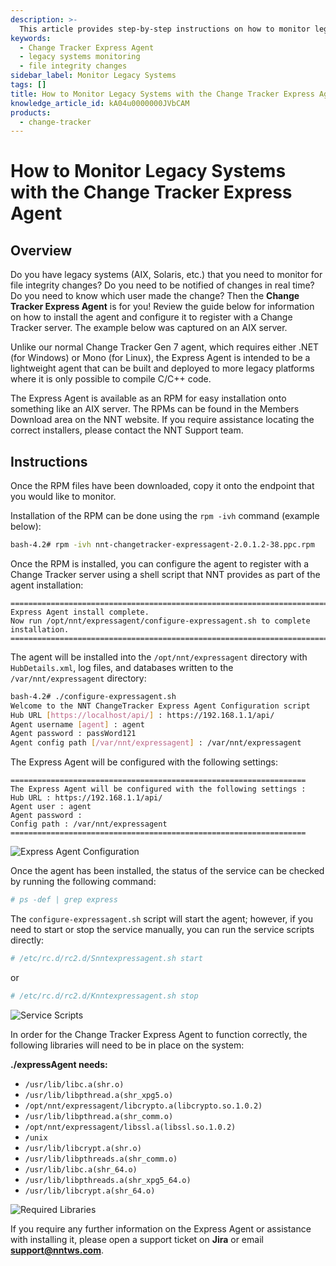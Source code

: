 ```yaml
---
description: >-
  This article provides step-by-step instructions on how to monitor legacy systems using the Change Tracker Express Agent, including installation and configuration details.
keywords:
  - Change Tracker Express Agent
  - legacy systems monitoring
  - file integrity changes
sidebar_label: Monitor Legacy Systems
tags: []
title: How to Monitor Legacy Systems with the Change Tracker Express Agent
knowledge_article_id: kA04u0000000JVbCAM
products:
  - change-tracker
---
```


# How to Monitor Legacy Systems with the Change Tracker Express Agent

## Overview

Do you have legacy systems (AIX, Solaris, etc.) that you need to monitor for file integrity changes? Do you need to be notified of changes in real time? Do you need to know which user made the change? Then the **Change Tracker Express Agent** is for you! Review the guide below for information on how to install the agent and configure it to register with a Change Tracker server. The example below was captured on an AIX server.

Unlike our normal Change Tracker Gen 7 agent, which requires either .NET (for Windows) or Mono (for Linux), the Express Agent is intended to be a lightweight agent that can be built and deployed to more legacy platforms where it is only possible to compile C/C++ code.

The Express Agent is available as an RPM for easy installation onto something like an AIX server. The RPMs can be found in the Members Download area on the NNT website. If you require assistance locating the correct installers, please contact the NNT Support team.

## Instructions

Once the RPM files have been downloaded, copy it onto the endpoint that you would like to monitor.

Installation of the RPM can be done using the `rpm -ivh` command (example below):

```bash
bash-4.2# rpm -ivh nnt-changetracker-expressagent-2.0.1.2-38.ppc.rpm
```

Once the RPM is installed, you can configure the agent to register with a Change Tracker server using a shell script that NNT provides as part of the agent installation:

```
=================================================================================
Express Agent install complete.
Now run /opt/nnt/expressagent/configure-expressagent.sh to complete installation.
=================================================================================
```

The agent will be installed into the `/opt/nnt/expressagent` directory with `HubDetails.xml`, log files, and databases written to the `/var/nnt/expressagent` directory:

```bash
bash-4.2# ./configure-expressagent.sh
Welcome to the NNT ChangeTracker Express Agent Configuration script
Hub URL [https://localhost/api/] : https://192.168.1.1/api/
Agent username [agent] : agent
Agent password : passWord121
Agent config path [/var/nnt/expressagent] : /var/nnt/expressagent
```

The Express Agent will be configured with the following settings:

```
==================================================================
The Express Agent will be configured with the following settings :
Hub URL : https://192.168.1.1/api/
Agent user : agent
Agent password : 
Config path : /var/nnt/expressagent
==================================================================
```

![Express Agent Configuration](https://nwxcorp--c.na147.content.force.com/sfc/dist/version/download/?oid=00D7000000091pB&ids=0684u00000LdK2i&d=%2Fa%2F4u000000LzgG%2FDy61fJ76UiA4cEt8rKQnOzvwczZ8VGnKzgegvDrJLI0&asPdf=false)

Once the agent has been installed, the status of the service can be checked by running the following command:

```bash
# ps -def | grep express
```

The `configure-expressagent.sh` script will start the agent; however, if you need to start or stop the service manually, you can run the service scripts directly:

```bash
# /etc/rc.d/rc2.d/Snntexpressagent.sh start
```

or

```bash
# /etc/rc.d/rc2.d/Knntexpressagent.sh stop
```

![Service Scripts](https://nwxcorp--c.na147.content.force.com/sfc/dist/version/download/?oid=00D7000000091pB&ids=0684u00000LdKLP&d=%2Fa%2F4u000000Lzvt%2FjEfx1ZzQneu4n3kqsiUH6MPRQKJXcu.Upje3jhI3biM&asPdf=false)

In order for the Change Tracker Express Agent to function correctly, the following libraries will need to be in place on the system:

**./expressAgent needs:**

- `/usr/lib/libc.a(shr.o)`
- `/usr/lib/libpthread.a(shr_xpg5.o)`
- `/opt/nnt/expressagent/libcrypto.a(libcrypto.so.1.0.2)`
- `/usr/lib/libpthread.a(shr_comm.o)`
- `/opt/nnt/expressagent/libssl.a(libssl.so.1.0.2)`
- `/unix`
- `/usr/lib/libcrypt.a(shr.o)`
- `/usr/lib/libpthreads.a(shr_comm.o)`
- `/usr/lib/libc.a(shr_64.o)`
- `/usr/lib/libpthreads.a(shr_xpg5_64.o)`
- `/usr/lib/libcrypt.a(shr_64.o)`

![Required Libraries](https://nwxcorp--c.na147.content.force.com/sfc/dist/version/download/?oid=00D7000000091pB&ids=0684u00000LdKH5&d=%2Fa%2F4u000000Lzl2%2Fgb.M544nevIhJdwTSgiFwZwVvsWlkwHQTF374AsT7OE&asPdf=false)

If you require any further information on the Express Agent or assistance with installing it, please open a support ticket on **Jira** or email **support@nntws.com**.
